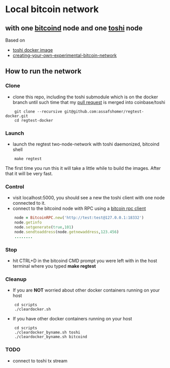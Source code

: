 # Local bitcoin network 
## with one [bitcoind](https://en.bitcoin.it/wiki/Bitcoind) node and one [toshi](https://toshi.io) node
Based on 
- [toshi docker image](http://www.soroushjp.com/2014/10/15/deploying-your-own-toshi-api-bitcoin-node-using-coreos-docker-aws/)
- [creating-your-own-experimental-bitcoin-network](http://geraldkaszuba.com/creating-your-own-experimental-bitcoin-network/)

## How to run the network
### Clone
- clone this repo, including the toshi submodule which is on the docker branch until such time that my [pull request](https://github.com/coinbase/toshi/pull/131) is merged into coinbase/toshi
```Batchfile
	git clone --recursive git@github.com:assafshomer/regtest-docker.git
	cd regtest-docker 	
```
### Launch 
- launch the regtest two-node-network with toshi daemonized, bitcoind shell
```Batchfile
	make regtest
```
The first time you run this it will take a little while to build the images. After that it will be very fast.

### Control
- visit localhost:5000, you should see a new the toshi client with one node connected to it.
- connect to the bitcoind node with RPC using a [bitcoin rpc client](https://en.bitcoin.it/wiki/API_reference_(JSON-RPC)#Ruby)
```Ruby
	node = BitcoinRPC.new('http://test:test@127.0.0.1:18332')
	node.getinfo
	node.setgenerate(true,101)
	node.sendtoaddress(node.getnewaddress,123.456)
	........
```

### Stop
- hit CTRL+D in the bitcoind CMD prompt you were left with in the host terminal where you typed **make regtest**

### Cleanup
- If you are **NOT** worried about other docker containers running on your host 
```Batchfile
	cd scripts
	./cleardocker.sh
```
- If you have other docker containers running on your host 
```Batchfile
	cd scripts
	./cleardocker_byname.sh toshi
	./cleardocker_byname.sh bitcoind
```

### TODO
- connect to toshi tx stream